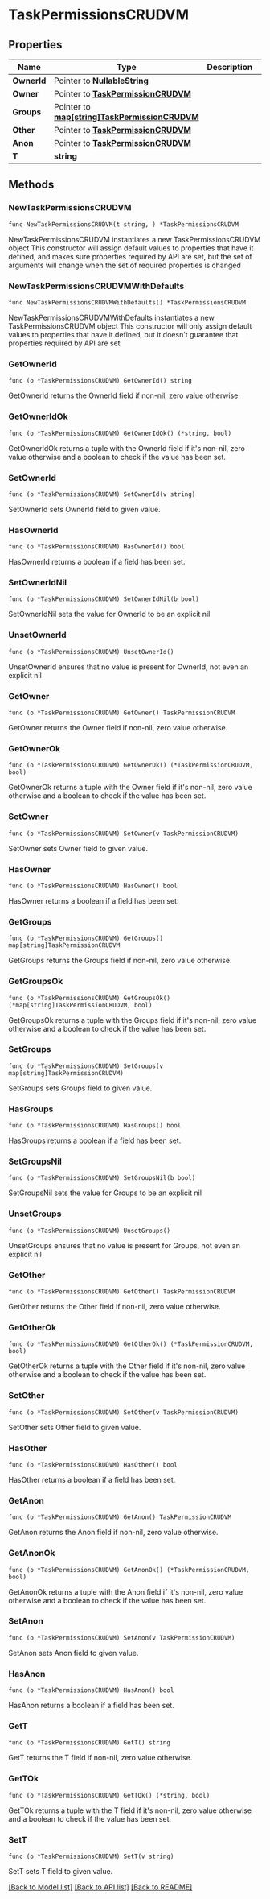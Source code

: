 # TaskPermissionsCRUDVM

## Properties

Name | Type | Description | Notes
------------ | ------------- | ------------- | -------------
**OwnerId** | Pointer to **NullableString** |  | [optional] 
**Owner** | Pointer to [**TaskPermissionCRUDVM**](TaskPermissionCRUDVM.md) |  | [optional] 
**Groups** | Pointer to [**map[string]TaskPermissionCRUDVM**](TaskPermissionCRUDVM.md) |  | [optional] 
**Other** | Pointer to [**TaskPermissionCRUDVM**](TaskPermissionCRUDVM.md) |  | [optional] 
**Anon** | Pointer to [**TaskPermissionCRUDVM**](TaskPermissionCRUDVM.md) |  | [optional] 
**T** | **string** |  | 

## Methods

### NewTaskPermissionsCRUDVM

`func NewTaskPermissionsCRUDVM(t string, ) *TaskPermissionsCRUDVM`

NewTaskPermissionsCRUDVM instantiates a new TaskPermissionsCRUDVM object
This constructor will assign default values to properties that have it defined,
and makes sure properties required by API are set, but the set of arguments
will change when the set of required properties is changed

### NewTaskPermissionsCRUDVMWithDefaults

`func NewTaskPermissionsCRUDVMWithDefaults() *TaskPermissionsCRUDVM`

NewTaskPermissionsCRUDVMWithDefaults instantiates a new TaskPermissionsCRUDVM object
This constructor will only assign default values to properties that have it defined,
but it doesn't guarantee that properties required by API are set

### GetOwnerId

`func (o *TaskPermissionsCRUDVM) GetOwnerId() string`

GetOwnerId returns the OwnerId field if non-nil, zero value otherwise.

### GetOwnerIdOk

`func (o *TaskPermissionsCRUDVM) GetOwnerIdOk() (*string, bool)`

GetOwnerIdOk returns a tuple with the OwnerId field if it's non-nil, zero value otherwise
and a boolean to check if the value has been set.

### SetOwnerId

`func (o *TaskPermissionsCRUDVM) SetOwnerId(v string)`

SetOwnerId sets OwnerId field to given value.

### HasOwnerId

`func (o *TaskPermissionsCRUDVM) HasOwnerId() bool`

HasOwnerId returns a boolean if a field has been set.

### SetOwnerIdNil

`func (o *TaskPermissionsCRUDVM) SetOwnerIdNil(b bool)`

 SetOwnerIdNil sets the value for OwnerId to be an explicit nil

### UnsetOwnerId
`func (o *TaskPermissionsCRUDVM) UnsetOwnerId()`

UnsetOwnerId ensures that no value is present for OwnerId, not even an explicit nil
### GetOwner

`func (o *TaskPermissionsCRUDVM) GetOwner() TaskPermissionCRUDVM`

GetOwner returns the Owner field if non-nil, zero value otherwise.

### GetOwnerOk

`func (o *TaskPermissionsCRUDVM) GetOwnerOk() (*TaskPermissionCRUDVM, bool)`

GetOwnerOk returns a tuple with the Owner field if it's non-nil, zero value otherwise
and a boolean to check if the value has been set.

### SetOwner

`func (o *TaskPermissionsCRUDVM) SetOwner(v TaskPermissionCRUDVM)`

SetOwner sets Owner field to given value.

### HasOwner

`func (o *TaskPermissionsCRUDVM) HasOwner() bool`

HasOwner returns a boolean if a field has been set.

### GetGroups

`func (o *TaskPermissionsCRUDVM) GetGroups() map[string]TaskPermissionCRUDVM`

GetGroups returns the Groups field if non-nil, zero value otherwise.

### GetGroupsOk

`func (o *TaskPermissionsCRUDVM) GetGroupsOk() (*map[string]TaskPermissionCRUDVM, bool)`

GetGroupsOk returns a tuple with the Groups field if it's non-nil, zero value otherwise
and a boolean to check if the value has been set.

### SetGroups

`func (o *TaskPermissionsCRUDVM) SetGroups(v map[string]TaskPermissionCRUDVM)`

SetGroups sets Groups field to given value.

### HasGroups

`func (o *TaskPermissionsCRUDVM) HasGroups() bool`

HasGroups returns a boolean if a field has been set.

### SetGroupsNil

`func (o *TaskPermissionsCRUDVM) SetGroupsNil(b bool)`

 SetGroupsNil sets the value for Groups to be an explicit nil

### UnsetGroups
`func (o *TaskPermissionsCRUDVM) UnsetGroups()`

UnsetGroups ensures that no value is present for Groups, not even an explicit nil
### GetOther

`func (o *TaskPermissionsCRUDVM) GetOther() TaskPermissionCRUDVM`

GetOther returns the Other field if non-nil, zero value otherwise.

### GetOtherOk

`func (o *TaskPermissionsCRUDVM) GetOtherOk() (*TaskPermissionCRUDVM, bool)`

GetOtherOk returns a tuple with the Other field if it's non-nil, zero value otherwise
and a boolean to check if the value has been set.

### SetOther

`func (o *TaskPermissionsCRUDVM) SetOther(v TaskPermissionCRUDVM)`

SetOther sets Other field to given value.

### HasOther

`func (o *TaskPermissionsCRUDVM) HasOther() bool`

HasOther returns a boolean if a field has been set.

### GetAnon

`func (o *TaskPermissionsCRUDVM) GetAnon() TaskPermissionCRUDVM`

GetAnon returns the Anon field if non-nil, zero value otherwise.

### GetAnonOk

`func (o *TaskPermissionsCRUDVM) GetAnonOk() (*TaskPermissionCRUDVM, bool)`

GetAnonOk returns a tuple with the Anon field if it's non-nil, zero value otherwise
and a boolean to check if the value has been set.

### SetAnon

`func (o *TaskPermissionsCRUDVM) SetAnon(v TaskPermissionCRUDVM)`

SetAnon sets Anon field to given value.

### HasAnon

`func (o *TaskPermissionsCRUDVM) HasAnon() bool`

HasAnon returns a boolean if a field has been set.

### GetT

`func (o *TaskPermissionsCRUDVM) GetT() string`

GetT returns the T field if non-nil, zero value otherwise.

### GetTOk

`func (o *TaskPermissionsCRUDVM) GetTOk() (*string, bool)`

GetTOk returns a tuple with the T field if it's non-nil, zero value otherwise
and a boolean to check if the value has been set.

### SetT

`func (o *TaskPermissionsCRUDVM) SetT(v string)`

SetT sets T field to given value.



[[Back to Model list]](../README.md#documentation-for-models) [[Back to API list]](../README.md#documentation-for-api-endpoints) [[Back to README]](../README.md)


